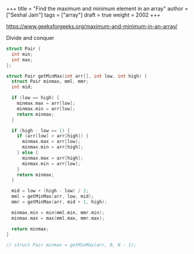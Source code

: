+++
title = "Find the maximum and minimum element in an array"
author = ["Seshal Jain"]
tags = ["array"]
draft = true
weight = 2002
+++

<https://www.geeksforgeeks.org/maximum-and-minimum-in-an-array/>

Divide and conquer

```cpp
struct Pair {
  int min;
  int max;
};

struct Pair getMinMax(int arr[], int low, int high) {
  struct Pair minmax, mml, mmr;
  int mid;

  if (low == high) {
    minmax.max = arr[low];
    minmax.min = arr[low];
    return minmax;
  }

  if (high - low == 1) {
    if (arr[low] > arr[high]) {
      minmax.max = arr[low];
      minmax.min = arr[high];
    } else {
      minmax.max = arr[high];
      minmax.min = arr[low];
    }
    return minmax;
  }

  mid = low + (high - low) / 2;
  mml = getMinMax(arr, low, mid);
  mmr = getMinMax(arr, mid + 1, high);

  minmax.min = min(mml.min, mmr.min);
  minmax.max = max(mml.max, mmr.max);

  return minmax;
}

// struct Pair minmax = getMinMax(arr, 0, N - 1);
```
